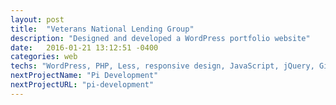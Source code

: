 ```yaml
---
layout: post
title:  "Veterans National Lending Group"
description: "Designed and developed a WordPress portfolio website"
date:   2016-01-21 13:12:51 -0400
categories: web
techs: "WordPress, PHP, Less, responsive design, JavaScript, jQuery, Git, SVG"
nextProjectName: "Pi Development"
nextProjectURL: "pi-development"
---
```

